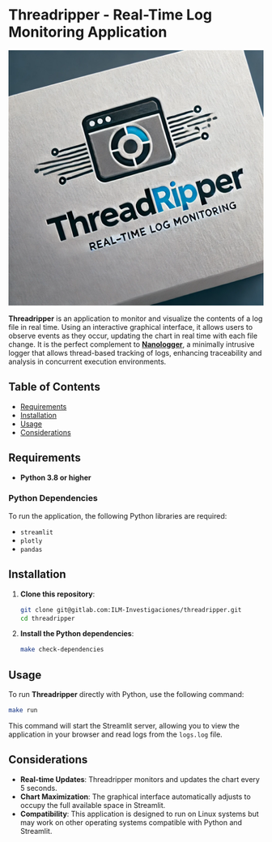 # Threadripper - Real-Time Log Monitoring Application

![Threadripper](https://raw.githubusercontent.com/israellopezdeveloper/threadripper/refs/heads/metadata-branch/logo.png)

**Threadripper** is an application to monitor and visualize the contents of a log file in real time. Using an interactive graphical interface, it allows users to observe events as they occur, updating the chart in real time with each file change. It is the perfect complement to **[Nanologger](https://github.com/israellopezdeveloper/nanologger)**, a minimally intrusive logger that allows thread-based tracking of logs, enhancing traceability and analysis in concurrent execution environments.

## Table of Contents
- [Requirements](#requirements)
- [Installation](#installation)
- [Usage](#usage)
- [Considerations](#considerations)

## Requirements

- **Python 3.8 or higher**

### Python Dependencies
To run the application, the following Python libraries are required:
- `streamlit`
- `plotly`
- `pandas`

## Installation

1. **Clone this repository**:
   ```bash
   git clone git@gitlab.com:ILM-Investigaciones/threadripper.git
   cd threadripper
   ```

2. **Install the Python dependencies**:
   ```bash
   make check-dependencies
   ```

## Usage

To run **Threadripper** directly with Python, use the following command:

```bash
make run
```

This command will start the Streamlit server, allowing you to view the application in your browser and read logs from the `logs.log` file.

## Considerations

- **Real-time Updates**: Threadripper monitors and updates the chart every 5 seconds.
- **Chart Maximization**: The graphical interface automatically adjusts to occupy the full available space in Streamlit.
- **Compatibility**: This application is designed to run on Linux systems but may work on other operating systems compatible with Python and Streamlit.
